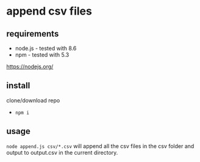 # append csv files

## requirements

- node.js - tested with 8.6
- npm - tested with 5.3

https://nodejs.org/

## install

clone/download repo

- `npm i`

## usage

`node append.js csv/*.csv` will append all the csv files in the csv folder and output to output.csv in the current directory.
